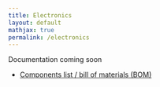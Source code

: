 ```yaml
---
title: Electronics
layout: default
mathjax: true
permalink: /electronics
---
```


Documentation coming soon

* [Components list / bill of materials (BOM)](https://github.com/robot-soccer-kit/robot-soccer-kit/raw/master/electronics/rev2/BOM.xlsx)